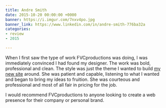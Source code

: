 ```yaml
---
title: Andre Smith
date: 2015-10-20 00:00:00 +0000
banner: https://i.imgur.com/7nxv4po.jpg
banner_link: https://www.linkedin.com/in/andre-smith-776ba32a
categories:
- review
- 2015

---
```

When I first saw the type of work FVCproductions was doing, I was immediately convinced I had found my designer. The work was bold, professional and clean. The style was just the theme I wanted to build [my new site](//www.ameot.com/) around. She was patient and capable, listening to what I wanted and began to bring my ideas to fruition. She was courteous and professional and most of all fair in pricing for the job.

I would recommend FVCproductions to anyone looking to create a web presence for their company or personal brand.
